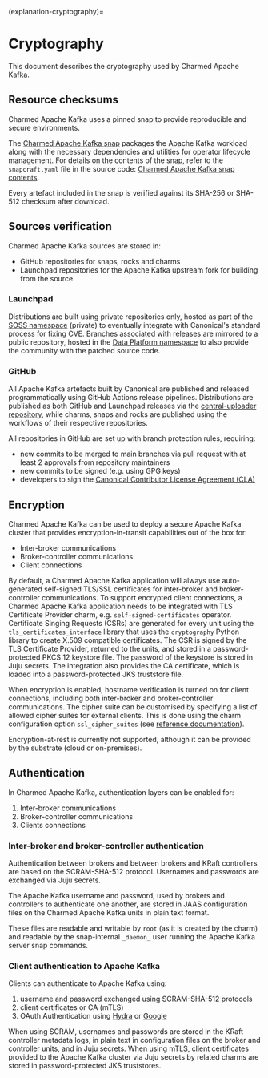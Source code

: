 (explanation-cryptography)=
# Cryptography

This document describes the cryptography used by Charmed Apache Kafka.

## Resource checksums

Charmed Apache Kafka uses a pinned snap to provide reproducible and secure environments.

The [Charmed Apache Kafka snap](https://snapstore.io/charmed-kafka) packages the Apache Kafka workload along with the necessary dependencies and utilities for operator lifecycle management.
For details on the contents of the snap, refer to the `snapcraft.yaml` file in the source code: [Charmed Apache Kafka snap contents](https://github.com/canonical/charmed-kafka-snap/blob/4/edge/snap/snapcraft.yaml).

Every artefact included in the snap is verified against its SHA-256 or SHA-512 checksum after download.

## Sources verification

Charmed Apache Kafka sources are stored in:

* GitHub repositories for snaps, rocks and charms
* Launchpad repositories for the Apache Kafka upstream fork for building from the source

### Launchpad

Distributions are built using private repositories only, hosted as part of the [SOSS namespace](https://launchpad.net/soss) (private) to eventually
integrate with Canonical's standard process for fixing CVE.
Branches associated with releases are mirrored to a public repository, hosted in the [Data Platform namespace](https://launchpad.net/~data-platform)
to also provide the community with the patched source code.

### GitHub

All Apache Kafka artefacts built by Canonical are published and released programmatically using GitHub Actions release pipelines. 
Distributions are published as both GitHub and Launchpad releases via the [central-uploader repository](https://github.com/canonical/central-uploader), while 
charms, snaps and rocks are published using the workflows of their respective repositories. 

All repositories in GitHub are set up with branch protection rules, requiring:

* new commits to be merged to main branches via pull request with at least 2 approvals from repository maintainers
* new commits to be signed (e.g. using GPG keys)
* developers to sign the [Canonical Contributor License Agreement (CLA)](https://ubuntu.com/legal/contributors)

## Encryption

Charmed Apache Kafka can be used to deploy a secure Apache Kafka cluster that provides encryption-in-transit capabilities out of the box 
for:

* Inter-broker communications
* Broker-controller communications
* Client connections

By default, a Charmed Apache Kafka application will always use auto-generated self-signed TLS/SSL certificates for inter-broker and broker-controller communications.
To support encrypted client connections, a Charmed Apache Kafka application needs to be integrated with TLS Certificate Provider charm, e.g. 
`self-signed-certificates` operator. Certificate Singing Requests (CSRs) are generated for every unit using the `tls_certificates_interface` library that uses the `cryptography` 
Python library to create X.509 compatible certificates. The CSR is signed by the TLS Certificate Provider, returned to the units, and 
stored in a password-protected PKCS 12 keystore file. The password of the keystore is stored in Juju secrets.
The integration also provides the CA certificate, which is loaded into a password-protected JKS truststore file.

When encryption is enabled, hostname verification is turned on for client connections, including both inter-broker and broker-controller communications. The cipher suite can 
be customised by specifying a list of allowed cipher suites for external clients. This is done using the charm configuration option
`ssl_cipher_suites` (see [reference documentation](https://charmhub.io/kafka/configurations)). 

Encryption-at-rest is currently not supported, although it can be provided by the substrate (cloud or on-premises).

## Authentication

In Charmed Apache Kafka, authentication layers can be enabled for:

1. Inter-broker communications
2. Broker-controller communications
3. Clients connections

### Inter-broker and broker-controller authentication

Authentication between brokers and between brokers and KRaft controllers are based on the SCRAM-SHA-512 protocol. Usernames and passwords are exchanged via Juju secrets.

The Apache Kafka username and password, used by brokers and controllers to authenticate one another, are stored in JAAS configuration files on the Charmed Apache Kafka units in plain text format.

These files are readable and writable by `root` (as it is created by the charm) and readable by the snap-internal `_daemon_` user running the Apache Kafka server snap commands.

### Client authentication to Apache Kafka

Clients can authenticate to Apache Kafka using:

1. username and password exchanged using SCRAM-SHA-512 protocols
2. client certificates or CA (mTLS)
3. OAuth Authentication using [Hydra](https://discourse.charmhub.io/t/how-to-connect-to-kafka-using-hydra-as-oidc-provider/14610) or [Google](https://discourse.charmhub.io/t/how-to-connect-to-kafka-using-google-as-oidc-provider/14611)

When using SCRAM, usernames and passwords are stored in the KRaft controller metadata logs, in plain text in configuration files on the broker and controller units, and in Juju secrets. 
When using mTLS, client certificates provided to the Apache Kafka cluster via Juju secrets by related charms are stored in password-protected JKS truststores.
